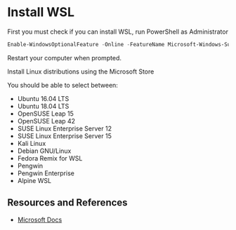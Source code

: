 # Install WSL

First you must check if you can install WSL, run PowerShell as Administrator

```powershell
Enable-WindowsOptionalFeature -Online -FeatureName Microsoft-Windows-Subsystem-Linux
```

Restart your computer when prompted.

Install Linux distributions using the Microsoft Store

You should be able to select between:

- Ubuntu 16.04 LTS
- Ubuntu 18.04 LTS
- OpenSUSE Leap 15
- OpenSUSE Leap 42
- SUSE Linux Enterprise Server 12
- SUSE Linux Enterprise Server 15
- Kali Linux
- Debian GNU/Linux
- Fedora Remix for WSL
- Pengwin
- Pengwin Enterprise
- Alpine WSL

## Resources and References

- [Microsoft Docs](https://docs.microsoft.com/en-us/windows/wsl/install-win10)